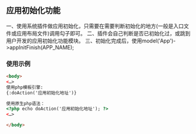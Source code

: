 ## 应用初始化功能
一、使用系统插件做应用初始化，只需要在需要判断初始化的地方(一般是入口文件或应用布局文件)调用勾子即可。
二、插件会自己判断是否已初始化过，或跳到用户开发的应用初始化功能模块。
三、初始化完成后，使用model('App')->appInitFinish(APP_NAME);

### 使用示例
``` html
<body>
<…>
使用php模板引擎:
{:doAction('应用初始化地址')}

使用原生php语法：
<?php echo doAction('应用初始化地址'); ?>
<…>

</body>

